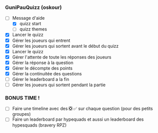 ### GuniPauQuizz (oskour)
- [ ] Message d'aide
    - [X] quizz start
    - [ ] quizz themes
- [X] Lancer le quizz
- [X] Gérer les joueurs qui entrent
- [X] Gérer les joueurs qui sortent avant le début du quizz
- [X] Lancer le quizz
- [X] Gérer l'attente de toute les réponses des joueurs
- [X] Gérer la réponse à la question
- [X] Gérer le décompte des points
- [X] Gérer la continuitée des questions
- [ ] Gérer le leaderboard a la fin
- [ ] Gérer les joueurs qui sortent pendant la partie

### BONUS TIME !
- [ ] Faire une timeline avec des ❎ ✅ sur chaque question (pour des petits groupes)
- [ ] Faire un leaderboard par hypequads et aussi un leaderboard des hypesquads (bravery RPZ)
